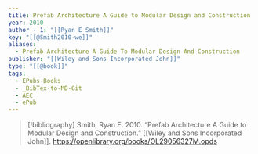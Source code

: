 ```yaml
---
title: Prefab Architecture A Guide to Modular Design and Construction
year: 2010
author - 1: "[[Ryan E Smith]]"
key: "[[@Smith2010-we]]"
aliases:
  - Prefab Architecture A Guide To Modular Design And Construction
publisher: "[[Wiley and Sons Incorporated John]]"
type: "[[@book]]"
tags:
  - EPubs-Books
  - _BibTex-to-MD-Git
  - AEC
  - ePub
---
```


> [!bibliography]
> Smith, Ryan E. 2010. “Prefab Architecture A Guide to Modular Design and Construction.” [[Wiley and Sons Incorporated John]]. https://openlibrary.org/books/OL29056327M.opds